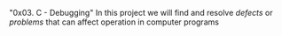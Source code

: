  "0x03. C - Debugging"
 In this project we will find and resolve *defects* or *problems* that can affect operation in computer programs
